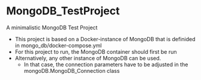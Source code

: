 # MongoDB_TestProject
A minimalistic MongoDB Test Project

* This project is based on a Docker-instance of MongoDB that is definided in mongo_db/docker-compose.yml
* For this project to run, the MongoDB container should first be run
* Alternatively, any other instance of MongoDB can be used.
  * In that case, the connection parameters have to be adjusted in the mongoDB.MongoDB_Connection class
